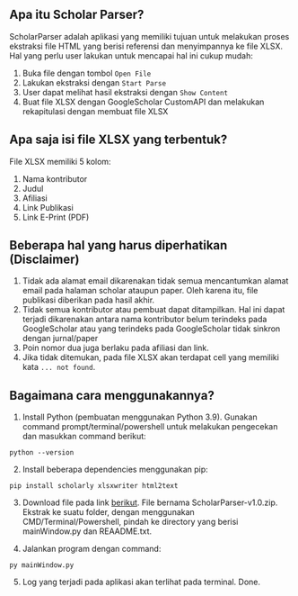 ## Apa itu Scholar Parser?

ScholarParser adalah aplikasi yang memiliki tujuan untuk melakukan proses ekstraksi file HTML yang berisi referensi dan menyimpannya ke file XLSX. Hal yang perlu user lakukan untuk mencapai hal ini cukup mudah:
1. Buka file dengan tombol `Open File`
2. Lakukan ekstraksi dengan `Start Parse`
3. User dapat melihat hasil ekstraksi dengan `Show Content`
4. Buat file XLSX dengan GoogleScholar CustomAPI dan melakukan rekapitulasi dengan membuat file XLSX

## Apa saja isi file XLSX yang terbentuk?

File XLSX memiliki 5 kolom:
1. Nama kontributor 
2. Judul
3. Afiliasi
4. Link Publikasi
5. Link E-Print (PDF)


## Beberapa hal yang harus diperhatikan (Disclaimer)

1. Tidak ada alamat email dikarenakan tidak semua mencantumkan alamat email pada halaman scholar ataupun paper. Oleh karena itu, file publikasi diberikan pada hasil akhir.
2. Tidak semua kontributor atau pembuat dapat ditampilkan. Hal ini dapat terjadi dikarenakan antara nama kontributor belum terindeks pada GoogleScholar atau yang terindeks pada GoogleScholar tidak sinkron dengan jurnal/paper
3. Poin nomor dua juga berlaku pada afiliasi dan link. 
4. Jika tidak ditemukan, pada file XLSX akan terdapat cell yang memiliki kata `... not found`.

## Bagaimana cara menggunakannya?

1. Install Python (pembuatan menggunakan Python 3.9). Gunakan command prompt/terminal/powershell untuk melakukan pengecekan dan masukkan command berikut:

```
python --version
```

2. Install beberapa dependencies menggunakan pip:

```
pip install scholarly xlsxwriter html2text
```

3. Download file pada link [berikut](https://github.com/idahdam/ScholarParser-1.0/releases). File bernama ScholarParser-v1.0.zip. Ekstrak ke suatu folder, dengan menggunakan CMD/Terminal/Powershell, pindah ke directory yang berisi mainWindow.py dan REAADME.txt.

4. Jalankan program dengan command:

```
py mainWindow.py
```

5. Log yang terjadi pada aplikasi akan terlihat pada terminal. Done.
